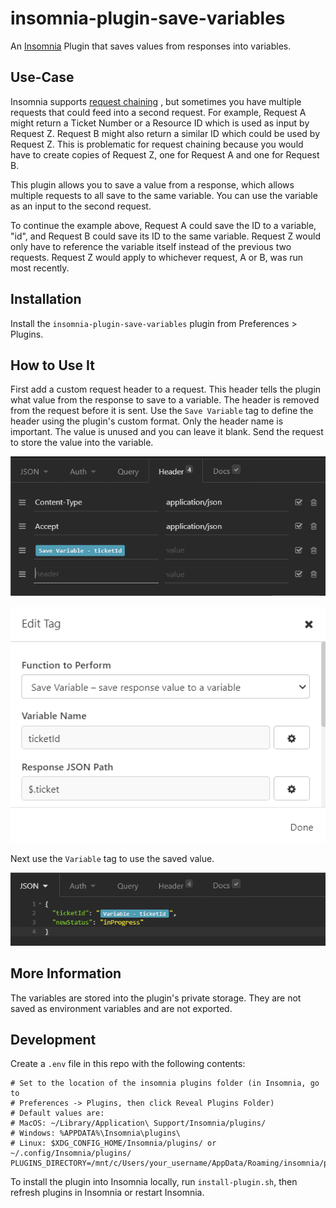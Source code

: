 # insomnia-plugin-save-variables

An [Insomnia](https://insomnia.rest) Plugin that saves values from responses into variables.

## Use-Case

Insomnia supports [request chaining](https://support.insomnia.rest/article/175-chaining-requests)
, but sometimes you have multiple requests that could feed into a second 
request. For example, Request A might return a Ticket Number or a Resource ID 
which is used as input by Request Z. Request B might also return a similar ID which 
could be used by Request Z. This is problematic for request chaining
because you would have to create copies of Request Z, one for Request A
and one for Request B.

This plugin allows you to save a value from a response, which allows
multiple requests to all save to the same variable. You can use the 
variable as an input to the second request.

To continue the example above, Request A could save the ID to a variable,
"id", and Request B could save its ID to the same variable. Request Z
would only have to reference the variable itself instead of the previous
two requests. Request Z would apply to whichever request, A or B, was
run most recently.

## Installation

Install the `insomnia-plugin-save-variables` plugin from Preferences > Plugins.

## How to Use It

First add a custom request header to a request. This header tells the plugin
what value from the response to save to a variable. The header is removed from
the request before it is sent. Use the `Save Variable` tag to define the
header using the plugin's custom format. Only the header name is important.
The value is unused and you can leave it blank. Send the request to store the
value into the variable.

![Header Example](/images/header-example.png)

![Header Example](/images/header-example-2.png)

Next use the `Variable` tag to use the saved value.

![Variable Example](/images/variable-example.png)

## More Information
The variables are stored into the plugin's private storage. They are not saved as 
environment variables and are not exported.

## Development

Create a `.env` file in this repo with the following contents:
```
# Set to the location of the insomnia plugins folder (in Insomnia, go to
# Preferences -> Plugins, then click Reveal Plugins Folder)
# Default values are:
# MacOS: ~/Library/Application\ Support/Insomnia/plugins/
# Windows: %APPDATA%\Insomnia\plugins\
# Linux: $XDG_CONFIG_HOME/Insomnia/plugins/ or ~/.config/Insomnia/plugins/
PLUGINS_DIRECTORY=/mnt/c/Users/your_username/AppData/Roaming/insomnia/plugins
```

To install the plugin into Insomnia locally, run `install-plugin.sh`, then
refresh plugins in Insomnia or restart Insomnia.
